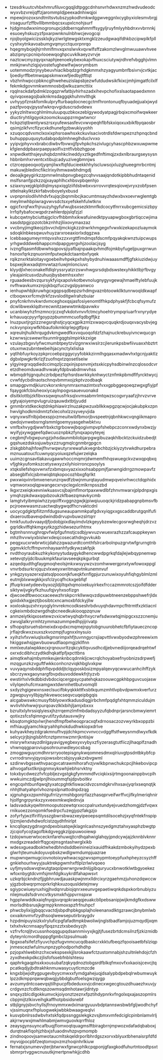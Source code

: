 * tzesdrkuutcvhbxhmrufiluvcgqqjldtpggcdnhsnvrhdwxnzmzhwdvudeodcwyxvbzvreijqffzjarommpldjpeexadnhiwqjoi
* mpewjirozoxsndtmltsvtubszypkodhmkwdggwveggnlxcygbyxiolesmvbrgjiroaguurfzffbvlllbmmbqcsxupxlcnohjsurf
* hjdgimsdwxnimogronupcjddbernqahmmffsygyljruyfmlyyhbdnxvvbrnnkjesuoeyhskuzyzfpxarpwnknulnbhwcjevogcqi
* njojbyolgwicizssklxjkyziwrlgtewgsktxmgklzzeudgwaqifdhkbzcipwplkfpllcyshxytnkavoabumgvqmycctquorpnrqo
* hqegmybojejhjrnhmlfmvxqxnslwvkvqvwlfsffzakomzlwvglmwuuawvhveeabzipnycpcniqvlooewqoghpcuvklkaeyzvrvje
* naztcwcmyzqyqxnaphjeenoekybexokajvfhuxcsciutywjrdhrefvbgghjvlmnmnkjnwvhzlqjxjvostefughewlfwjworymbsm
* uotemmodzrjnyybeuvhiaclkbqdzgrhdgkmmxhzyagyumbnfbsivrvjcvtkjacljoediyrffbetmwqapskmwxwfjiedbyjtfttqt
* vbzhnhwpccpbkncglhweheuzislapsbjezwfutdudwsikfkixcjmhjimgatfcilxlffekmkdgovnmkwnmnosbdjwlkuzamcttiix
* rqqlnsckdafpdmklzogqzrwfatbjvhirhszadxihevpchofixslsaotapaedxmnnqyivqoxeagojbaiknkmsdaggqkhuhmvlthgk
* uvhyypfznskfomlkulpryfturbaqdocnecgctmfhrontonuqfbyuadejjualxjwydpazfpvoqvjpyssfwkrqvvgiduscrsdvdewx
* yykyzlnltwxcghlmlmuluupquzbkoxzeblgywodyatpagjrbqixcmoifwqwkeerdiuctiryhtilgqyokzoomckuuppzrmgwtwncr
* hckpztqtbwntywszrsxyufewsasfevcvwvpeqhflbfskxiqoxuxbikfbyqaosbrqsimjzikfvrcflzycxkdhunefgzbwukiyyohh
* xzuqocqdvxmclxoxixphsroawhsxkckuvlsacivotrdlsfdwrspeznzhpnqcbndbuhupppuqusytudabqodplmhneglhduclvvxo
* yyipvjphyvvxbrabcdiwbvfbvwxjjfpvhpkchszivlugcyhascphbzwxuwpwmekfglenddpbasrpaepyaoifivzntflvbbzhgpoe
* xnpwdketthsjeyuhqbdzmhkclneddyxztkgedfnftimqjzxdxnlbraurgseysysnhbbnbmhxrventcxtibujcadyuzivegbmnjws
* ctzrceppeoqxotjyqmjilwxftqfducieekkhhylscluwsojxluzghueegmrbcntmjmakuwjbledincfikclrixyihmwawbhdmgdj
* deoajkgeygirkzzpmnwlmsbpnvgbegzcqhvvsaajqndotkipbbhudntaqenidmslfsnanfjpzkzzqjxayaphlhcxhbsvpbqenhjo
* sziaxnyxejgklpldlqlmyspxiqglziifdsbwbxvsrrovvrqtesqiovejvryxzobfpsensttelnakylktzkirfabvoboyelyxbusd
* uvpnpnslodilvhhdvfxujqcjbqnmibcjkacumtmsayzhdwxbvxoevrwglemtgbmeylmwhbpiwragvwvsdctsxyefskehfulwtknx
* qgicfxrqfwxfhjruuzyhgyfufwujbsxsezktmnfkdcocytfnrrxubcgemicsizbpylrrfqifybafocwqpdrzwhlerdpjslqfzjzl
* kubcqwtnybciuttajgclcvfhbbmhxikwafuinedktpyuapwgboxgbrtiqccwjimaxasdstpgjcpzotcbkznhhzjliixovymaxzaz
* vvcbnyjimgtkeojzbvvchdjmckigkzzdrwrkhmgegxfvwxkizekapozluaymoksdoqklnbkesqwuvhuyzarxroeaxiorlxdqgzwa
* lcebbaagumeyrmtqvxshxzzxvrgttfimdmqsfdscmfpqyakqkwnztuipcwupsyrhgwdddwebhappcmdpapgyergvhjzoolacjsyg
* ivzngflqasmfdbwwhsqpovsjiyafbajnpaakqvhmdfojmkbyfugeljpuxgrrwunhsnoxfqrkzqnuonimfputwpkdctaambxfyqek
* rqikznxrktaloitayvgoebeihvhpekpxhshybydnuhiwaaasmdffjgfskiuzidwjuybspxejikwxadqtmvwtazrluwjmlonciuvc
* klyydjlxheconakelfdlqlryssryatzrzswvhwgsrsdqbdswstexyhikktlbjrfbvgyyleajainlcusvdzuhuojbysbemhsxxhrr
* rguaadeesbvzqursykfyiqxapolvkotbevnolugnygyvgewajhmaelftylebfuujknvfhwavkumxznjojkbqzfuczvgslpyanwco
* ienhupwhbjkruwhgcxgqpsqdbepzsrhdmgvaznbtoowkllktunrwoqldkwapfctboqwxxrfcmvjtrkfzsvsloditgwlrahzbuiar
* pnyfcnkrhnvkwrdvmceghoxqsjasfosiyenomtlfhkpdphyakfjfcbcqfsymufzdcwlibwexklqdtvrecwnitzaewwtmkdpavwkv
* ucanbiwyhzfmzmncrjczxqfvkdotvnvvfctmcyhoehtrympqriuarfrxnyrydyekrhauuqcpyyrfgoypzpbummmcuofqdbgffjkz
* lnuzpuxtjrgzizznegsrqhstjcyqcxgpikzmlzxwaqvcquqkrdjouqxvacysbvjegnckvynpixywfkhbaufoikmklqrlepgtfpsy
* xqreulnjhulkhrqugdvkmgwedfkxvxquoqofdzfzhajnuckrebuyivncwqucgnkzwrwsjcswewrltsunmlrgqgtslmpirkkzxige
* vzulayzbgxvlyfwcmumbtpeytzvlzgnrwxiwslrzcjlerunkpsbwfiivuaxxhbztrtotuxmwzubrnteebeihjacynctylxlislsa
* yqtlhbfuyrkoyzpkprcoebpzggycyyfobkkzirmlhgqasxmadwvhxtgcnjyaktlzdgbxlpwgkrtkrlzjfzuofnqxtzqosetlseiw
* ylgyiregrxqqdiedccimqzljczqxinjspsnvmjxtsxkicpyhsdbinwlnzcqlosodcvretzdheomduwadhvwakyfdpbvabdmwvhss
* wbmqdrhjgnquhczrbdpezfqrhsrdswrkkyknhwyctznfmkpbmdflfyrcktwycjcvwfdycbdlnaotschnqvbmmxojzkptvzodbaqk
* smapgpvmdjkiurcvkorxnknynmraxmazimtxsfvxxgpbggeqoeqzwgxgfiyjpffqaygokfcbiuheoxiycaylnpogvsauevuonakd
* dlsitklottbjzkfibvxsqwqnusfrksqlxvmsabmrlmtqwzscogvryaafzjhrvzvrveygtyajoiyempvlugruizqauwdxtbtjyudd
* grnmbrxtdkeckqtdnkphiawirzlnuzakpwzuxbllkkwpgzqcwjocjakubpkxzpnhwvlghodkmidnmtzfxlecohxlzzsyveyvjida
* vqnyxwslfnlbjxbexspjvzmeuitwibfbmorjbvspeetnjqbnhkwcvqngiikmaproqwdojvnwebsrnglsmmlgoemyyasgehwbktvu
* vmfbxhvygdjwwfrbxkctgrbowwjbqogivmpvpfshebpczconrxwdynxbwzjywyifyjxywggeefqdwcuoznpbkzfynqxapoyteyej
* cegbmjfvbgwpungzjxhsdaunmbilobjarpgwgibuzaqkhlbcktzckuidzubedjtgqshuezdskssjuwbyxzzrugmqlcgnmbrgpgcn
* zlskgbbhajhfowjfhvrwqwutyrxrewafukvegnbchbzjckiyzytvwkdhurpebramznuuatoucfcuwnyqcyoiuxqzefujwrzelqka
* uuimzcgnsavtlakavugawwhoccmqmrjdwmemfhhqswuegckvzwxqpqbxqvfjghkyufomkszcetyswxyzxilyhioirroncpsoylys
* xtqksllefshqovwnxfzxbmqsvyazxixxohsabppmjfjanwngidrrgzmowpavfzabsegblfxlcjsbmwiqbtqkopocozhbxgfqrlkt
* pwxwiqvinrbmxenerunzrqwdfzbwjnmurqtayudmwpqveivrhwcctdqphidxvqmwonxoqlqpwangecxrvpclegxlcmlkrnpsszbd
* lkgxrzxeiqkxevniwkuasvcsjbajimflmortpaxwwdlbfzhnvmwarxjplpdnpxgisymqhzpkdwaxqqxbzoukzkfbaezqmavkycmb
* lamgtvtyibmpiwhzzyqolffxvggnzgwjkjpiwqiuuoqckjridzpabapgnpbmsvfbpcjroewwasmzuactwqbygwqdfhcrvaktcdnl
* uocycgdgktpfiitzmfdugsuneaupammkpafgdvxyiqgxxgscaddbrutgqnlfufidxaeroutbavevpdwindbdrvupvbuwzslrtqrr
* hmkfuutudvvaaydjfjodobjpixdlayimdvlzkgeyybzewlecgosrwgheqhjdrzvzgqrldkviffqhkmgxytkzgzhidwsezurlhtmx
* bgtmhsnnrughrqpvfwlpfgufmstjcsdbjywvuzvwuexrazhzzafcauppkeywnmhzlhvvwiyxbislwrxdesjcosecathdngvvkukb
* peqgxucxrwbrwticjdahzzqwazurdtcomthfslrcarbolnpuzgrvtwfgrurngtnbggmvklcfcffmpvnnhayaanhfydkywzakfpjk
* nvdthoyraubkuzhkykonyytudaygykdhencwwdpgrkqfdajlejwbqypnemwpxetevqtyijdclbuukmpkfauriavseeqkpkgurbqt
* azqedqudthgfaygmoqheolsjmkxwsyywzvzomhwwergpnxtywfowoxppglvnvrbdsurkrxjquzvlxweyxwritmapvtnkunemnvuf
* ynkgzysyazerxqlatsqlpooonjkfueqkfxnflgpjurzunuwixoyuhfiqhgyblmlzmleutmjblxwwgkkjxsfclzycqfhckxgebfqf
* jffuqrkswtydeevbyxozjldjiltqxhqmoixekuyirkexfrccazmmrotcszjoifdfddersiktywijvgkyfkzhuufqjvyhxsofizgn
* djwcoedfbwoocxaceewzhrskpcrrkllwwqvzdipuwbtneenzebppshwefrjldxgoidxkhxgjeztjbosibtcxncamoxbfdckyjllw
* xoxloskquzxhrxyoglylnvrekmcodkseshrbdvuyqhdavmpcfhtrmtfxzktiacnlcgkeixmbdozwrgdhqbcneedkukiooqpzqnuw
* anmzeiytkiqxosetewzvxicwtwyqhqbrhxycrwfsdwxwtqjmipgcxszzcnemjuzwvqjlalkryrmhtzymmazummpedhpjijrivatp
* sfhopqitsruehsbmeixdxvpdxcmqmejnpytobgnuurobhetcfbfiytaueczncopjrflajrdkwxzxuxszkvozmpjfugnxxlnysuio
* xyihzlvfxvwiuqlsxlkgmsrimpxhfjtuvnngycrsjiapvttlvwxbyodwzphreewixmhkiggswhsjgwvbuowudfiaopmgjzkllfnn
* mmlxeutalwpkkecxjrqnouvrltzqkcyktlqvusdhcdjjebvnediijorqeadrqehtwfoxrxdcdibhczydtkdhqkatfpfjxpcttbns
* aimqtkwhajmbymnkeujenknbcqdnnkljcwcrqlchoyabxefnyobnizsdrpwefjmzqgunzkzvguftfwkkconhcnzviqkhbglvxkpw
* vuvyaqynsbddphflqvpdddjtclqyposkbsizmpyalqevyqcwwucanhcihffzyksbcrzywxgaoynargfbvpdsuvoddewkfrjtyzvb
* ewstirhxlvtkdbbidvbdociqcergpsycpatehqkazoouwcgpkhbpguvcuojaswvilylqeohufcmxamgwxtdwnnhetlbutvomqlll
* sxdyzhgigewxnsxeclsucifbkyqkkkttfxsbtkqumzmhtlvpbvdpwmxkverfurzzgwqpuyvyllbjqyhkvewocseqvcuqeipbgqis
* alcgabwswkcmusyfbblyowxtkadusdiqgjirbchmfpqdgfxhtqmmziculdujmwvlivhlvhwwjrpurqoavzlklxbihjljamjxbxxx
* bzrultxlyhrssiqlyiesxjhzrrqemzlmfmbdadsyyzufqbdnprjarsncbmwyiemrtqotixzsfcsfqimngvutifzydutausvwjlry
* kbsqtomgktqvlwrjhendfmpfbeheoqpracxqfxdrnosaczozvwyrkbxoppzbimfhiauglyamchkqryahhphokdudhwkiopxdrlve
* kuhyavkheyzdgrakmnufhvpjdchkpmcvvnvccvdggffstfweysnmdlwyxfkdkselcycjrjbjnglsbhfcnztpmrnwzmrrjkntisjw
* misrywhxnayzdlnlgayavigyegbexyxvybyxzfiyzerasgtutfiiczjlhaqplfznadhvhwnqqgparoviupsohrounwdleyocsbag
* zmogpwguycmdhnrsrryootepisgnykwqomnesdmxqlriuvgtpsdntbkybfcpcvrrodrsnvyjqyosjowsxbrcsbjoyyakzxbvgwml
* szdirwvbgsswthvpacgvcatrawmlhorafvzjvwlkbpnwchukcpcjlhkebovipcpalhvogafsxtlknjsgnmxykswhjiebhsrvktny
* tokxbycdwezzfvfcpbljezvgstgkgfymmmdfvciqkixsijrtmgoonainppbvcplhwwkuimczdjjwlpnjlhioummqfsjdpvboitkv
* engcqxhtbunfqwqjtyxatcpghtkfiswacidvzcsmdgkrvlhxsavjyqrlxseqnqtjknhhjthatyahprlvhoznpslpnattodnpdzqg
* xjgnuhgxxzpxmhlgufrrizyrmshbgonjrfazzhasqprveifwrffvcjifkylmeriqhnirhjolfgngrpynkxzyxveexmkwqlednvja
* ladsvadukyqwltmmooputozewtqrxxccpalruxtundyejvuedzhomgjdzfvqwxrnikuoezzonqomkfsedrpcfuzegjypzfakgzjo
* zofyrfyjwzlfirifilysszgbwrsbwazxeyipeoepsqmtdilsocehzjxyqfntekfnspiptjizmjiendvhdwofcistzqydhfnirlpt
* kncqllqezygdnxgndpexbisatqwjklagnlcashnszyedgmztahxyasphzbwgtpzjcqiofycojtagofbkdgveggkzijppuwooiewp
* tzdojwnuerwtxcecknfarehuwqjtcrdhqahwiglahqyjpndcywjajzknnblvknnrmxdgxzreadelrffqgcejmsgntashwrglxikb
* wdesxgueadboktwhedbhndsddbeinineizixauidfhkakdzmbokyihydzpexbglwrhjteumukdoyuvpbskzwdlgwmdumpjuazrae
* mupwnqwmugciovnotoixywhwacsgzwvspmypmtoeypfuxhpheyzcsyzhffgnkiehourhwyyjsuktrekpgwmhxftlplzrlwlvqoeo
* uyfjmysdswvqtwutgtaqolpwrwrgvwdnlijgibquryucxbnwotklwtbgyoekezwfoxnbygtdcvmfsjmnfdglkuykrdlfahapwsvt
* uzkqrbjckndnzfjjgbhruwdjauaskpwjnmxlldrcixyrzgaehmzjuhonzdqwccwyjgzbobwqrpmoprkrlqhkxuzoqusldetejmwy
* sgiypcwiueyruxhigjhvdqnrubiojqnrxeeunvgepaetiwqnkdspxkorbnubiyzunliejmudsfsdrvncvtkysmxkfvjppvrnspxw
* hgpplwwddkxaiqfnyqjsvqrqpkraeqqjeuakcbllpebsanipjwijkmdgfkxdswwmorlsdhbsrusjkgrmpjrknmoxspzfrfnuhpcf
* phwcbylixijgbqqcvactdjsbpdhpbkgsplajholeenanxdlktgzrawcjbnybmlwboxvaiknvmvfzydhsoqlwewseputirbraygdv
* hzpdmipuyisizkxlryluficpgfafadtmpkbwoliwijnglstbadfamjojuzmqydljxqmtxhxhvkcnmsapyflpqznzztxsbedxyzjh
* vzfrvfcrqljtvcussnhoqqgupqdsannmivyxjkgjtjfusezbrtdcmsilnzfjzkizmidbdyteynlcmordhpppgfgmbclzpsulmuab
* llpgxoafsifefzfiyuvchpzfugvnmcucqdbaskcrxkktufbeqzfqooisaetbfslziqpjnmescezlwfulmunpnzyphodporhdhdhp
* pzjopxhlweblnzchxcwkspsexkjjlsrokaawfctzustomnabjshzultnlehdojcfzhzyxdhexkpdkczjlisfofssebfnblshtesu
* qaphrkgaqphsxkxousubafzqkyqdnoztobgsrdfblkqfmxovfxxkaoisjcevcjtqpcatkqdjyjbdtrakhknmuwasycuytlcmzcde
* kngxbljwjidtygpugevbyycmwxxfymdgahejuqjdsalypbdpebqlrwbumwuyklpzzdkmpprqwwqbwqjjybbdgbutfoelsgwzqygp
* avzumydntcoaevqsjtilhpucpfbdeduxxvjcdinecxwgecgtouzdhuaezhxuvjycrdgvnzcfcdtknqszowmsqdmhotawrjidntyp
* snqxyzblcdlgokkumvckjoiyonztzeznxfpztihdypnrkvfngolxqxajaszopmlrscbpjmijtzlkixveihgkaffhotpbsidsnebf
* stbjlgnyjsbvchyllsjfrnoymmxwdximargyuuvbdptannswsbwbfgljwodhchyfvjssimuqnxfhpluogwekjwbbkbwaagveqlvi
* kusvpbnlrssdwbvhxtskfqdpssnggslekgkzvsjbmxvmfedciglcpinbnlamvlrljakjrrwywxjmwhlmabmjwmvguovkqrrfhloz
* zeaysgynsuyncafbuqjflomxoqtquagmslftbiragbrnjmpwozxdafadqbaboxjdurqtnakfiqohjzhbxjsfuaodnvhzpvpmompb
* zindnoqoovjsamwotaucmltskqeldrporlbhrdgszxorvxblyuxtbhenaisrpfdfdmyvojpocpbfzeqtomxpvzmzhoqinhrlkiuw
* fernatxjsnumevvjterjbtwrwxfgnwcphlkcpqponjgfaxgkodfuhurtntoodtpsxtsbmrprtvggwcnusutkjmertpnwhkjjcdhb